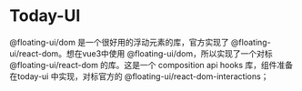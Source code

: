 # Today-UI

@floating-ui/dom 是一个很好用的浮动元素的库，官方实现了 @floating-ui/react-dom。想在vue3中使用 @floating-ui/dom，所以实现了一个对标@floating-ui/react-dom  的库。这是一个 composition api hooks 库，组件准备在today-ui 中实现，对标官方的 @floating-ui/react-dom-interactions；





